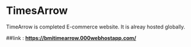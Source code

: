 # TimesArrow
TimeArrow is completed E-commerce website. It is alreay hosted globally.

##link : <b>https://bmitimearrow.000webhostapp.com/</b>

